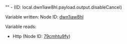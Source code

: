 "" - (ID: local.dwn1iaw8hl.payload.output.disableCancel)

Variable written:
Node ID: [dwn1iaw8hl](../nodes/dwn1iaw8hl.md)

Variable reads:
* Http (Node ID: [79cmhtu9fy](../nodes/79cmhtu9fy.md))
